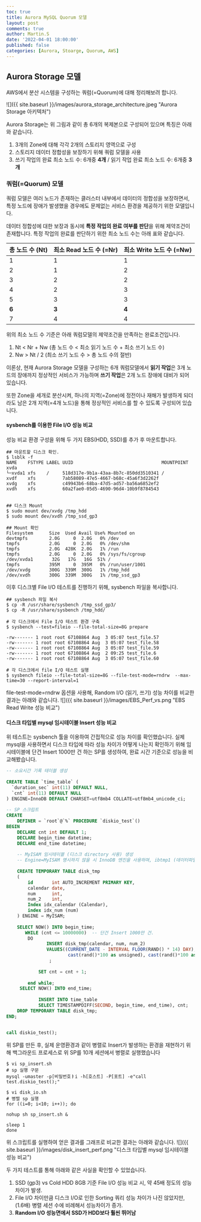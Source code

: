 ```yaml
---
toc: true
title: Aurora MySQL Quorum 모델
layout: post
comments: true
author: Martin.S
date: '2022-04-01 18:00:00'
published: false
categories: [Aurora, Stoarge, Quorum, AWS]
---
```


## Aurora Storage 모델
AWS에서 분산 시스템을 구성하는 쿼럼(=Quorum)에 대해 정리해보려 합니다.

![]({{ site.baseurl }}/images/aurora_storage_architecture.jpeg "Aurora Storage 아키텍처")

Aurora Storage는 위 그림과 같이 총 6개의 복제본으로 구성되어 있으며 특징은 아래와 같습니다.
1. 3개의 Zone에 대해 각각 2개의 스토리지 영역으로 구성
2. 스토리지 데이터 정합성을 보장하기 위해 쿼럼 모델을 사용
3. 쓰기 작업의 완료 최소 노드 수: 6개중 **4개** / 읽기 작업 완료 최소 노드 수: 6개중 **3개**

### 쿼럼(=Quorum) 모델

쿼럼 모델은 여러 노드가 존재하는 클러스터 내부에서 데이터의 정합성을 보장하면서,
특정 노드에 장애가 발생했을 경우에도 문제없는 서비스 환경을 제공하기 위한 모델입니다.

데이터 정합성에 대한 보장과 동시에 **특정 작업의 완료 여부를 판단**을 위해 제약조건이 존재합니다.
특정 작업의 완료를 판단하기 위한 최소 노드 수는 아래 표와 같습니다.

| 총 노드 수 (Nt) | 최소 Read 노드 수 (=Nr) | 최소 Write 노드 수 (=Nw) |
| -------- | -------- | -------- |
| 1 | 1 | 1 |
| 2 | 1 | 2 | 
| 3 | 2 | 2 |
| 4 | 2 | 3 |
| 5 | 3 | 3 |
| **6** | **3** | **4** |
| 7 | 4 | 4 |

위의 최소 노드 수 기준은 아래 쿼럼모델의 제약조건을 만족하는 완료조건입니다.
1. Nt < Nr + Nw (총 노드 수 < 최소 읽기 노드 수 + 최소 쓰기 노드 수)
2. Nw > Nt / 2  (최소 쓰기 노드 수 > 총 노드 수의 절반)

이론상, 현재 Aurora Storage 모델을 구성하는 6개 쿼럼모델에서 
**읽기 작업**은 3개 노드의 장애까지 정상적인 서비스가 가능하며 **쓰기 작업**은 2개 노드 장애에 대비가 되어 있습니다.

또한 Zone을 세개로 분산시켜, 하나의 지역(=Zone)에 정전이나 재해가 발생하게 되더라도
남은 2개 지역(=4개 노드)을 통해 정상적인 서비스를 할 수 있도록 구성되어 있습니다.


#### sysbench를 이용한 File I/O 성능 비교

성능 비교 환경 구성을 위해 두 가지 EBS(HDD, SSD)를 추가 후 마운트합니다.

```shell
## 마운트할 디스크 확인.
$ lsblk -f
NAME    FSTYPE LABEL UUID                                 MOUNTPOINT
xvda
└─xvda1 xfs    /     518d317e-9b1a-43aa-8b7c-850dd3510341 /
xvdf    xfs          7ab58089-47e5-4667-b68c-45a6f3d2262f
xvdg    xfs          c49943b6-68ba-47d5-ad57-ba56a6852ef2
xvdh    xfs          60a2fae0-05d5-4690-96d4-10b9f8784543
 
 
## 디스크 Mount
$ sudo mount dev/xvdg /tmp_hdd
$ sudo mount dev/xvdh /tmp_ssd_gp3
 
## Mount 확인
Filesystem      Size  Used Avail Use% Mounted on
devtmpfs        2.0G     0  2.0G   0% /dev
tmpfs           2.0G     0  2.0G   0% /dev/shm
tmpfs           2.0G  428K  2.0G   1% /run
tmpfs           2.0G     0  2.0G   0% /sys/fs/cgroup
/dev/xvda1       32G   17G   16G  51% /
tmpfs           395M     0  395M   0% /run/user/1001
/dev/xvdg       300G  339M  300G   1% /tmp_hdd
/dev/xvdh       300G  339M  300G   1% /tmp_ssd_gp3
```

이후 디스크별 File I/O 테스트를 진행하기 위해, sysbench 파일을 복사합니다.

```shell
## sysbench 파일 복사
$ cp -R /usr/share/sysbench /tmp_ssd_gp3/
$ cp -R /usr/share/sysbench /tmp_hdd/

# 각 디스크에서 File I/O 테스트 환경 구축
$ sysbench --test=fileio --file-total-size=8G prepare
 
-rw------- 1 root root 67108864 Aug  3 05:07 test_file.57
-rw------- 1 root root 67108864 Aug  3 05:07 test_file.58
-rw------- 1 root root 67108864 Aug  3 05:07 test_file.59
-rw------- 1 root root 67108864 Aug  2 09:25 test_file.6
-rw------- 1 root root 67108864 Aug  3 05:07 test_file.60

# 각 디스크에서 file I/O 테스트 실행
$ sysbench fileio --file-total-size=8G --file-test-mode=rndrw  --max-time=30 --report-interval=1
```

file-test-mode=rndrw 옵션을 사용해, Random I/O (읽기, 쓰기) 성능 차이를 비교한 결과는 아래와 같습니다.
![]({{ site.baseurl }}/images/EBS_Perf_vs.png "EBS Read Write 성능 비교")


#### 디스크 타입별 mysql 임시테이블 Insert 성능 비교

위 테스트는 sysbench 툴을 이용하여 간접적으로 성능 차이를 확인했습니다. 실제 mysql을 사용하면서 디스크 타입에 따라 성능 차이가
어떻게 나는지 확인하기 위해 임시테이블에 단건 Insert 1000만 건 하는 SP를 생성하여,
완료 시간 기준으로 성능을 비교해봤습니다.

```sql
-- 소요시간 기록 테이블 생성
 
CREATE TABLE `time_table` (
  `duration_sec` int(11) DEFAULT NULL,
  `cnt` int(11) DEFAULT NULL
) ENGINE=InnoDB DEFAULT CHARSET=utf8mb4 COLLATE=utf8mb4_unicode_ci;
 
-- SP 스크립트
CREATE
    DEFINER = `root`@`%` PROCEDURE `diskio_test`()
BEGIN
    DECLARE cnt int DEFAULT 1;
    DECLARE begin_time datetime;
    DECLARE end_time datetime;
 
    -- MyISAM 임시테이블 (디스크 directory 사용) 생성
    -- Engine=MyISAM 명시하지 않을 시 InnoDB 엔진을 사용하며, ibtmp1 (데이터파일 위치)에 생성되어 디스크 성능 테스트 실패
 
    CREATE TEMPORARY TABLE disk_tmp
    (
        id       int AUTO_INCREMENT PRIMARY KEY,
        calendar date,
        num      int,
        num_2    int,
        Index idx_calendar (Calendar),
        index idx_num (num)
    ) ENGINE = MyISAM;
 
    SELECT NOW() INTO begin_time;
       WHILE (cnt <= 10000000)  -- 단건 Insert 1000만 건.
        DO
               INSERT disk_tmp(calendar, num, num_2)
               VALUES((CURRENT_DATE - INTERVAL FLOOR(RAND() * 14) DAY),
                       cast(rand()*100 as unsigned), cast(rand()*100 as unsigned))
                ;
       
            SET cnt = cnt + 1;
 
        end while;
     SELECT NOW() INTO end_time;
 
            INSERT INTO time_table
            SELECT TIMESTAMPDIFF(SECOND, begin_time, end_time), cnt;
    DROP TEMPORARY TABLE disk_tmp;
END;


call diskio_test();
```

위 SP를 만든 후, 실제 운영환경과 같이 병렬로 Insert가 발생하는 환경을 재현하기 위해
백그라운드 프로세스로 위 SP를 10개 세션에서 병렬로 실행했습니다

```shell
$ vi sp_insert.sh
# sp 실행 구문
mysql -umaster -p[비밀번호ㅑi -h[호스트] -P[포트] -e"call test.diskio_test();"
```

```shell
$ vi disk_io.sh
# 병렬 sp 실행
for ((i=0; i<10; i++)); do

nohup sh sp_insert.sh &

sleep 1
done
```

위 스크립트를 실행하여 얻은 결과를 그래프로 비교한 결과는 아래와 같습니다.
![]({{ site.baseurl }}/images/disk_insert_perf.png "디스크 타입별 mysql 임시테이블 성능 비교")


두 가지 테스트를 통해 아래와 같은 사실을 확인할 수 있었습니다.

1. SSD (gp3) vs Cold HDD 8GB 기준 File I/O 성능 비교 시, 약 45배 정도의 성능 차이가 발생.
2. File I/O 차이만큼 디스크 I/O로 인한 Sorting 쿼리 성능 차이가 나진 않았지만,  (1.6배) 병렬 세션 수에 비례해서 성능차이가 증가.
3. **Random I/O 성능면에서 SSD가 HDD보다 훨씬 뛰어남**